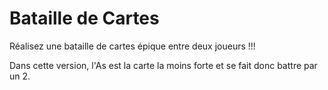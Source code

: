 # Bataille de Cartes
Réalisez une bataille de cartes épique entre deux joueurs !!!

Dans cette version, l'As est la carte la moins forte et se fait donc battre par un 2.
